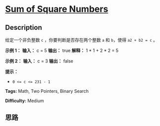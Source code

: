 # [Sum of Square Numbers][title]

## Description

给定一个非负整数 `c` ，你要判断是否存在两个整数 `a` 和 `b`，使得 `a2 + b2 = c` 。



**示例 1：**
            **输入：** c = 5    **输出：** true    **解释：** 1 * 1 + 2 * 2 = 5    

**示例 2：**
            **输入：** c = 3    **输出：** false    



**提示：**

  * `0 <= c <= 231 - 1`


**Tags:** Math, Two Pointers, Binary Search

**Difficulty:** Medium

## 思路

[title]: https://leetcode-cn.com/problems/sum-of-square-numbers
